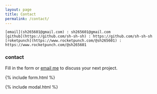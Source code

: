 ```yaml
---
layout: page
title: Contact
permalink: /contact/
---
```


    [email](sh265601@gmail.com) : sh265601@gmail.com
    [github](https://github.com/sh-sh-sh) : https://github.com/sh-sh-sh
    [roketpunch](https://www.rocketpunch.com/@sh265601) : https://www.rocketpunch.com/@sh265601

### contact

Fill in the form or [email me](mailto:{{site.email}}) to discuss your next project.

{% include form.html %}

{% include modal.html %}
